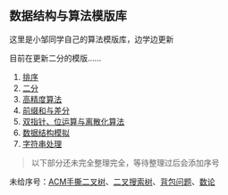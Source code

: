 ## 数据结构与算法模版库

这里是小邹同学自己的算法模版库，边学边更新

目前在更新二分的模版……

1. [排序](1_排序)
2. [二分](2_二分)
3. [高精度算法](./3_高精度.md)
4. [前缀和与差分](./4_前缀和与差分.md)
5. [双指针、位运算与离散化算法](./5_双指针、位运算与离散化算法.md)
6. [数据结构模拟](./6_数据结构模拟.md)
7. [字符串处理](./7_字符串处理.md)

> 以下部分还未完全整理完全，等待整理过后会添加序号

未给序号：[ACM手撕二叉树](./ACM模式的手撕二叉树.md)、[二叉搜索树](./二叉搜索树.md)、[背包问题](./背包.md)、[数论](./数论.md)

